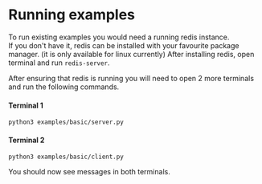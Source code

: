 # Running examples

To run existing examples you would need a running redis instance.  
If you don't have it, redis can be installed with your favourite package manager. (it is only available for linux currently)
After installing redis, open terminal and run `redis-server`.

After ensuring that redis is running you will need to open 2 more terminals and run the following commands.

#### Terminal 1
`python3 examples/basic/server.py`

#### Terminal 2
`python3 examples/basic/client.py`

You should now see messages in both terminals.
